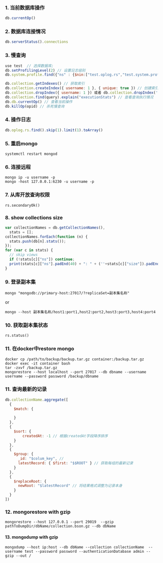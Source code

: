 ### 1. 当前数据库操作
```javascript
db.currentOp()
```

### 2. 数据库连接情况
```javascript
db.serverStatus().connections
```

### 3. 慢查询
```javascript
use test  // 选择数据库;
db.setProfilingLevel(2) // 设置日志级别
db.system.profile.find({"ns" : {$nin:["test.oplog.rs","test.system.profile"]},}).limit(5).sort( { ts : -1 } ).pretty()

db.collection.getIndexes() // 获取索引
db.collection.createIndex({ username: 1 }, { unique: true }) // 创建索引
db.collection.dropIndex({ username: 1 }) 或者 db.collection.dropIndex('indexName')// 删除索引
db.collection.find(query).explain("executionStats") // 查看查询执行情况
db.db.currentOp() // 查看当前操作
db.killOp(opid) // 杀死慢查询
```

### 4. 操作日志
```javascript
db.oplog.rs.find().skip(1).limit(1).toArray()
```

### 5. 重启mongo
```shell
systemctl restart mongod
```

### 6. 连接远程
```shell
mongo ip -u username -p
mongo -host 127.0.0.1:6230 -u username -p
```

### 7. 从库开放查询权限
```shell
rs.secondaryOk()
```

### 8. show collections size
```javascript
var collectionNames = db.getCollectionNames(),
  stats = [];
collectionNames.forEach(function (n) {
  stats.push(db[n].stats());
});
for (var c in stats) {
  // skip views
  if (!stats[c]["ns"]) continue;
  print(stats[c]["ns"].padEnd(40) + ": " + (''+stats[c]["size"]).padEnd(12) + " (" + (stats[c]["storageSize"] / 1073741824).toFixed(3).padStart(8) + "GB)");
}
```

### 9. 登录副本集
```shell
mongo "mongodb://primary-host:27017/?replicaSet=副本集名称"

```
or

```shell
mongo --host 副本集名称/host1:port1,host2:port2,host3:port3,host4:port4
```


### 10. 获取副本集状态
```shell
rs.status()
```

### 11. 在docker中restore mongo
```shell
docker cp /path/to/backup/backup.tar.gz container:/backup.tar.gz
docker exec -it container bash
tar -zxvf /backup.tar.gz
mongorestore --host localhost --port 27017 --db dbname --username username --password password /backup/dbname
```

### 11. 查询最新的记录
```javascript
db.collectionName.aggregate([
  {
    $match: {
        
    }
  },
  {
    $sort: {
        createdAt: -1 // 根据createdAt字段降序排序
    }
  },
  {
    $group: {
      _id: "$colum_key", // 
      latestRecord: { $first: "$$ROOT" } // 获取每组的最新记录
    }
  },
  {
    $replaceRoot: {
      newRoot: "$latestRecord" // 将结果格式调整为记录本身
    }
  }
])
```

### 12. mongorestore with gzip
```shell
mongorestore --host 127.0.0.1 --port 29019  --gzip pathToDumpDir/dbName/collection.bson.gz --db dbName
```

#### 13. mongodump with gzip
```shell
mongodump --host ip:host --db dbName --collection collectionName  --username test --password password --authenticationDatabase admin --gzip --out /
```